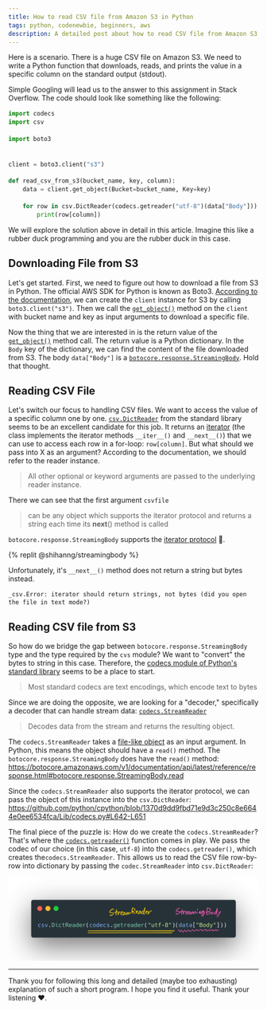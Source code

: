 ```yaml
---
title: How to read CSV file from Amazon S3 in Python
tags: python, codenewbie, beginners, aws
description: A detailed post about how to read CSV file from Amazon S3 with #python.
---
```


Here is a scenario. There is a huge CSV file on Amazon S3. We need to write a Python function that downloads, reads, and prints the value in a specific column on the standard output (stdout).

Simple Googling will lead us to the answer to this assignment in Stack Overflow. The code should look like something like the following:

```python
import codecs
import csv

import boto3


client = boto3.client("s3")

def read_csv_from_s3(bucket_name, key, column):
    data = client.get_object(Bucket=bucket_name, Key=key)

    for row in csv.DictReader(codecs.getreader("utf-8")(data["Body"])):
        print(row[column])
```

We will explore the solution above in detail in this article. Imagine this like a rubber duck programming and you are the rubber duck in this case.

## Downloading File from S3

Let's get started. First, we need to figure out how to download a file from S3 in Python. The official AWS SDK for Python is known as Boto3. [According to the documentation](https://boto3.amazonaws.com/v1/documentation/api/latest/reference/services/s3.html#client), we can create the `client` instance for S3 by calling `boto3.client("s3")`. Then we call the [`get_object()`](https://boto3.amazonaws.com/v1/documentation/api/latest/reference/services/s3.html#S3.Client.get_object) method on the `client` with bucket name and key as input arguments to download a specific file.

Now the thing that we are interested in is the return value of the [`get_object()`](https://boto3.amazonaws.com/v1/documentation/api/latest/reference/services/s3.html#S3.Client.get_object) method call. The return value is a Python dictionary. In the `Body` key of the dictionary, we can find the content of the file downloaded from S3. The body `data["Body"]` is a [`botocore.response.StreamingBody`](https://botocore.amazonaws.com/v1/documentation/api/latest/reference/response.html#botocore-response). Hold that thought.

## Reading CSV File

Let's switch our focus to handling CSV files. We want to access the value of a specific column one by one. [`csv.DictReader`](https://docs.python.org/3/library/csv.html#csv.DictReader) from the standard library seems to be an excellent candidate for this job. It returns an [iterator](https://docs.python.org/3/library/stdtypes.html#iterator-types) (the class implements the iterator methods `__iter__()` and `__next__()`) that we can use to access each row in a for-loop: `row[column]`. But what should we pass into X as an argument? According to the documentation, we should refer to the reader instance.

> All other optional or keyword arguments are passed to the underlying reader instance.

There we can see that the first argument `csvfile`

> can be any object which supports the iterator protocol and returns a string each time its **next**() method is called

`botocore.response.StreamingBody` supports the [iterator protocol](https://docs.python.org/3/glossary.html#term-iterator) :tada:.

{% replit @shihanng/streamingbody %}

Unfortunately, it's `__next__()` method does not return a string but bytes instead.

```console
_csv.Error: iterator should return strings, not bytes (did you open the file in text mode?)
```

## Reading CSV file from S3

So how do we bridge the gap between `botocore.response.StreamingBody` type and the type required by the `cvs` module? We want to "convert" the bytes to string in this case. Therefore, the [codecs module of Python's standard library](https://docs.python.org/3/library/codecs.html#module-codecs) seems to be a place to start.

> Most standard codecs are text encodings, which encode text to bytes

Since we are doing the opposite, we are looking for a "decoder," specifically a decoder that can handle stream data: [`codecs.StreamReader`](https://docs.python.org/3/library/codecs.html#streamreader-objects)

> Decodes data from the stream and returns the resulting object.

The `codecs.StreamReader` takes a [file-like object](https://docs.python.org/3/glossary.html#term-file-object) as an input argument. In Python, this means the object should have a `read()` method. The `botocore.response.StreamingBody` does have the `read()` method: <https://botocore.amazonaws.com/v1/documentation/api/latest/reference/response.html#botocore.response.StreamingBody.read>

Since the `codecs.StreamReader` also supports the iterator protocol, we can pass the object of this instance into the `csv.DictReader`: <https://github.com/python/cpython/blob/1370d9dd9fbd71e9d3c250c8e6644e0ee6534fca/Lib/codecs.py#L642-L651>

The final piece of the puzzle is: How do we create the `codecs.StreamReader`? That's where the [`codecs.getreader()`](https://docs.python.org/3/library/codecs.html#codecs.getreader) function comes in play. We pass the codec of our choice (in this case, `utf-8`) into the `codecs.getreader()`, which creates the`codecs.StreamReader`. This allows us to read the CSV file row-by-row into dictionary by passing the `codec.StreamReader` into `csv.DictReader`:

![Reading botocore.response.StreamingBody through csv.DictReader.](./images/streaming.png)

---

Thank you for following this long and detailed (maybe too exhausting) explanation of such a short program. I hope you find it useful. Thank your listening :heart:.
